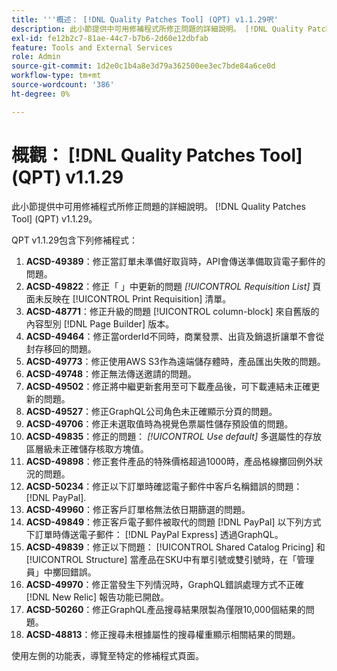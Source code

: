 ```yaml
---
title: '''概述： [!DNL Quality Patches Tool] (QPT) v1.1.29呎'
description: 此小節提供中可用修補程式所修正問題的詳細說明。 [!DNL Quality Patches Tool] (QPT) v1.1.29。
exl-id: fe12b2c7-81ae-44c7-b7b6-2d60e12dbfab
feature: Tools and External Services
role: Admin
source-git-commit: 1d2e0c1b4a8e3d79a362500ee3ec7bde84a6ce0d
workflow-type: tm+mt
source-wordcount: '386'
ht-degree: 0%

---
```


# 概觀： [!DNL Quality Patches Tool] (QPT) v1.1.29

此小節提供中可用修補程式所修正問題的詳細說明。 [!DNL Quality Patches Tool] (QPT) v1.1.29。

QPT v1.1.29包含下列修補程式：

1. **ACSD-49389**：修正當訂單未準備好取貨時，API會傳送準備取貨電子郵件的問題。
1. **ACSD-49822**：修正「 」中更新的問題 *[!UICONTROL Requisition List]* 頁面未反映在 [!UICONTROL Print Requisition] 清單。
1. **ACSD-48771**：修正升級的問題 [!UICONTROL column-block] 來自舊版的內容型別 [!DNL Page Builder] 版本。
1. **ACSD-49464**：修正當orderId不同時，商業發票、出貨及銷退折讓單不會從封存移回的問題。
1. **ACSD-49773**：修正使用AWS S3作為遠端儲存體時，產品匯出失敗的問題。
1. **ACSD-49748**：修正無法傳送邀請的問題。
1. **ACSD-49502**：修正將中繼更新套用至可下載產品後，可下載連結未正確更新的問題。
1. **ACSD-49527**：修正GraphQL公司角色未正確顯示分頁的問題。
1. **ACSD-49706**：修正未選取值時為視覺色票屬性儲存預設值的問題。
1. **ACSD-49835**：修正的問題： *[!UICONTROL Use default]* 多選屬性的存放區層級未正確儲存核取方塊值。
1. **ACSD-49898**：修正套件產品的特殊價格超過1000時，產品格線擲回例外狀況的問題。
1. **ACSD-50234**：修正以下訂單時確認電子郵件中客戶名稱錯誤的問題： [!DNL PayPal].
1. **ACSD-49960**：修正客戶訂單格無法依日期篩選的問題。
1. **ACSD-49849**：修正客戶電子郵件被取代的問題 [!DNL PayPal] 以下列方式下訂單時傳送電子郵件： [!DNL PayPal Express] 透過GraphQL。
1. **ACSD-49839**：修正以下問題： [!UICONTROL Shared Catalog Pricing] 和 [!UICONTROL Structure] 當產品在SKU中有單引號或雙引號時，在「管理員」中擲回錯誤。
1. **ACSD-49970**：修正當發生下列情況時，GraphQL錯誤處理方式不正確 [!DNL New Relic] 報告功能已開啟。
1. **ACSD-50260**：修正GraphQL產品搜尋結果限製為僅限10,000個結果的問題。
1. **ACSD-48813**：修正搜尋未根據屬性的搜尋權重顯示相關結果的問題。

使用左側的功能表，導覽至特定的修補程式頁面。
